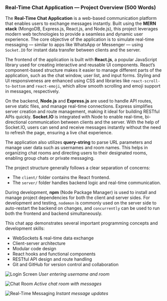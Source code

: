 
###  Real-Time Chat Application — Project Overview (500 Words)

The **Real-Time Chat Application** is a web-based communication platform that enables users to exchange messages instantly. Built using the **MERN stack** (MongoDB, Express.js, React.js, and Node.js), this project leverages modern web technologies to provide a seamless and dynamic user experience. The core objective of the application is to simulate real-time messaging — similar to apps like WhatsApp or Messenger — using `Socket.IO` for instant data transfer between clients and the server.

The frontend of the application is built with **React.js**, a popular JavaScript library used for creating interactive and reusable UI components. React’s component-based structure makes it easier to manage different parts of the application, such as the chat window, user list, and input forms. Styling and UI responsiveness are enhanced using CSS and libraries like `react-scroll-to-bottom` and `react-emoji`, which allow smooth scrolling and emoji support in messages, respectively.

On the backend, **Node.js** and **Express.js** are used to handle API routes, serve static files, and manage real-time connections. Express simplifies server creation and route management, making it ideal for building RESTful APIs quickly. **Socket.IO** is integrated with Node to enable real-time, bi-directional communication between clients and the server. With the help of Socket.IO, users can send and receive messages instantly without the need to refresh the page, ensuring a live chat experience.

The application also utilizes **query-string** to parse URL parameters and manage user data such as usernames and room names. This helps in organizing chat rooms and directing users to their designated rooms, enabling group chats or private messaging.

The project structure generally follows a clear separation of concerns:

* The `client/` folder contains the React frontend.
* The `server/` folder handles backend logic and real-time communication.

During development, **npm** (Node Package Manager) is used to install and manage project dependencies for both the client and server sides. For development and testing, `nodemon` is commonly used on the server side to auto-restart the backend on changes, and `concurrently` can be used to run both the frontend and backend simultaneously.

This chat app demonstrates several important programming concepts and development skills:

* WebSockets & real-time data exchange
* Client-server architecture
* Modular code design
* React hooks and functional components
* RESTful API design and route handling
* Git and GitHub for version control and collaboration

![Login Screen](path/to/login-screen.png)
*User entering username and room*

![Chat Room](path/to/chat-room.png)
*Active chat room with messages*

![Real-Time Messaging](path/to/real-time-messaging.png)
*Instant message updates*





